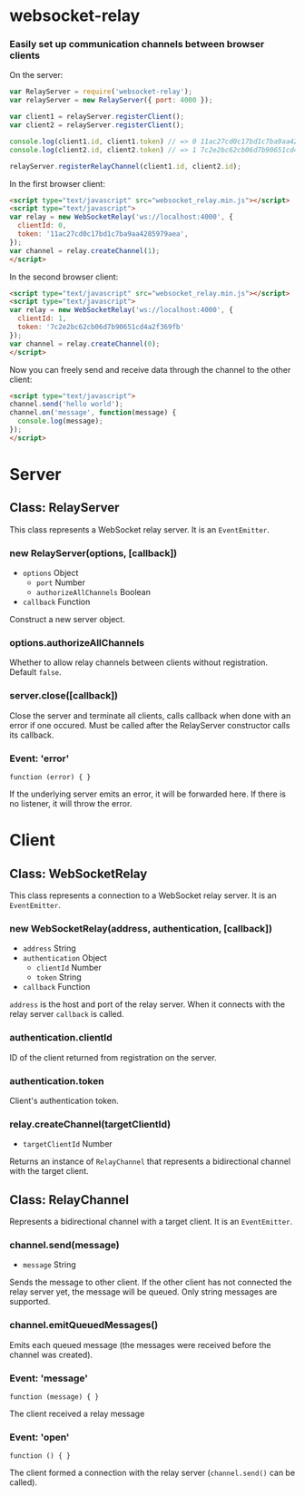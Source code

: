 # websocket-relay
### Easily set up communication channels between browser clients


On the server:
```javascript
var RelayServer = require('websocket-relay');
var relayServer = new RelayServer({ port: 4000 });

var client1 = relayServer.registerClient();
var client2 = relayServer.registerClient();

console.log(client1.id, client1.token) // => 0 11ac27cd0c17bd1c7ba9aa4285979aea
console.log(client2.id, client2.token) // => 1 7c2e2bc62cb06d7b90651cd4a2f369fb

relayServer.registerRelayChannel(client1.id, client2.id);
```

In the first browser client:
```html
<script type="text/javascript" src="websocket_relay.min.js"></script>
<script type="text/javascript">
var relay = new WebSocketRelay('ws://localhost:4000', {
  clientId: 0,
  token: '11ac27cd0c17bd1c7ba9aa4285979aea',
});
var channel = relay.createChannel(1);
</script>
```
In the second browser client:
```html
<script type="text/javascript" src="websocket_relay.min.js"></script>
<script type="text/javascript">
var relay = new WebSocketRelay('ws://localhost:4000', {
  clientId: 1,
  token: '7c2e2bc62cb06d7b90651cd4a2f369fb'
});
var channel = relay.createChannel(0);
</script>
```

Now you can freely send and receive data through the channel to the other client:
```html
<script type="text/javascript">
channel.send('hello world');
channel.on('message', function(message) {
  console.log(message);
});
</script>
```
# Server

## Class: RelayServer
This class represents a WebSocket relay server. It is an `EventEmitter`.

### new RelayServer(options, [callback])
* `options` Object
  * `port` Number
  * `authorizeAllChannels` Boolean
* `callback` Function

Construct a new server object.

### options.authorizeAllChannels
Whether to allow relay channels between clients without registration. Default `false`.

### server.close([callback])

Close the server and terminate all clients, calls callback when done with an error if one occured. Must be called after the RelayServer constructor calls its callback.

### Event: 'error'

`function (error) { }`

If the underlying server emits an error, it will be forwarded here. If there is no listener, it will throw the error.

# Client
## Class: WebSocketRelay
This class represents a connection to a WebSocket relay server. It is an `EventEmitter`.

### new WebSocketRelay(address, authentication, [callback])
* `address` String
* `authentication` Object
  * `clientId` Number
  * `token` String
* `callback` Function

`address` is the host and port of the relay server. When it connects with the relay server `callback` is called.

### authentication.clientId
ID of the client returned from registration on the server.

### authentication.token
Client's authentication token.

### relay.createChannel(targetClientId)
* `targetClientId` Number

Returns an instance of `RelayChannel` that represents a bidirectional channel with the target client.

## Class: RelayChannel
Represents a bidirectional channel with a target client. It is an `EventEmitter`.

### channel.send(message)
* `message` String

Sends the message to other client. If the other client has not connected the relay server yet, the message will be queued. Only string messages are supported.

### channel.emitQueuedMessages()
Emits each queued message (the messages were received before the channel was created).

### Event: 'message'

`function (message) { }`

The client received a relay message

### Event: 'open'

`function () { }`

The client formed a connection with the relay server (`channel.send()` can be called).
